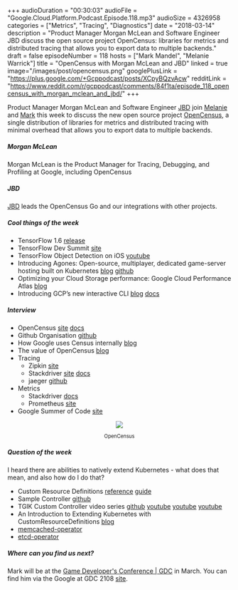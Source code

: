 +++
audioDuration = "00:30:03"
audioFile = "Google.Cloud.Platform.Podcast.Episode.118.mp3"
audioSize = 4326958
categories = ["Metrics", "Tracing", "Diagnostics"]
date = "2018-03-14"
description = "Product Manager Morgan McLean and Software Engineer JBD discuss the open source project OpenCensus: libraries for metrics and distributed tracing that allows you to export data to multiple backends." 
draft = false
episodeNumber = 118
hosts = ["Mark Mandel", "Melanie Warrick"]
title = "OpenCensus with Morgan McLean and JBD"
linked = true
image="/images/post/opencensus.png"
googlePlusLink = "https://plus.google.com/+Gcppodcast/posts/XCpyBQzvAcw"
redditLink = "https://www.reddit.com/r/gcppodcast/comments/84f1ta/episode_118_opencensus_with_morgan_mclean_and_jbd/"
+++

Product Manager Morgan McLean and Software Engineer [JBD](https://twitter.com/rakyll) join [Melanie](https://twitter.com/nyghtowl) and [Mark](https://twitter.com/Neurotic) this week 
to discuss the new open source project [OpenCensus](https://opencensus.io), a single distribution of libraries for metrics and distributed tracing
with minimal overhead that allows you to export data to multiple backends.

<!--more-->

##### Morgan McLean

Morgan McLean is the Product Manager for Tracing, Debugging, and Profiling at Google, including OpenCensus

##### JBD

[JBD](https://twitter.com/rakyll) leads the OpenCensus Go and our integrations with other projects.

##### Cool things of the week

- TensorFlow 1.6 [release](https://github.com/tensorflow/tensorflow/releases/tag/v1.6.0)
- TensorFlow Dev Summit [site](https://www.tensorflow.org/dev-summit/)
- TensorFlow Object Detection on iOS [youtube](https://www.youtube.com/watch?v=0uXMgLIlXoE&index=17&list=PLIivdWyY5sqJxnwJhe3etaK7utrBiPBQ2)
- Introducing Agones: Open-source, multiplayer, dedicated game-server hosting built on Kubernetes [blog](https://cloudplatform.googleblog.com/2018/03/introducing-Agones-open-source-multiplayer-dedicated-game-server-hosting-built-on-Kubernetes.html) [github](https://github.com/GoogleCloudPlatform/agones)
- Optimizing your Cloud Storage performance: Google Cloud Performance Atlas [blog](https://cloudplatform.googleblog.com/2018/03/optimizing-your-Cloud-Storage-performance-Google-Cloud-Performance-Atlas.html) 
- Introducing GCP’s new interactive CLI [blog](https://cloudplatform.googleblog.com/2018/03/introducing-GCPs-new-interactive-CLI.html) [docs](https://cloud.google.com/sdk/gcloud/reference/alpha/interactive)   

##### Interview

- OpenCensus [site](https://opencensus.io) [docs](https://opencensus.io/docs.html)
- Github Organisation [github](https://github.com/census-instrumentation)
- How Google uses Census internally [blog](https://opensource.googleblog.com/2018/03/how-google-uses-opencensus-internally.html)
- The value of OpenCensus [blog](http://opensource.googleblog.com/2018/03/the-value-of-opencensus.html)
- Tracing
  - Zipkin [site](https://zipkin.io)
  - Stackdriver [site](https://cloud.google.com/trace/) [docs](https://cloud.google.com/trace/docs/)
  - jaeger [github](https://github.com/jaegertracing/jaeger)
- Metrics
  - Stackdriver [docs](https://cloud.google.com/monitoring/api/metrics)
  - Prometheus [site](https://prometheus.io)
- Google Summer of Code [site](https://summerofcode.withgoogle.com/organizations/5240153879085056/)

<div style="text-align: center">
  <a href="https://opencensus.io"><img src="/images/post/opencensus.png" style="margin: auto; max-width: 30%;"></a>
   <p style="font-size:0.8em">OpenCensus<p>
</div>

##### Question of the week

I heard there are abilities to natively extend Kubernetes - what does that mean, and also how do I do that?

- Custom Resource Definitions [reference](https://kubernetes.io/docs/concepts/api-extension/custom-resources/) [guide](https://kubernetes.io/docs/tasks/access-kubernetes-api/extend-api-custom-resource-definitions/)
- Sample Controller [github](https://github.com/kubernetes/sample-controller)
- TGIK Custom Controller video series [github](https://github.com/jbeda/tgik-controller) [youtube](https://www.youtube.com/watch?v=8Xo_ghCIOSY)
  [youtube](https://www.youtube.com/watch?v=fWkK-zsFtlU) [youtube](https://www.youtube.com/watch?v=wqhKCiGsf1Y)
- An Introduction to Extending Kubernetes with CustomResourceDefinitions [blog](https://blog.heptio.com/an-introduction-to-extending-kubernetes-with-customresourcedefinitions-76deb675b27a)
- [memcached-operator](https://github.com/ianlewis/memcached-operator)
- [etcd-operator](https://github.com/coreos/etcd-operator)

##### Where can you find us next?

Mark will be at the [Game Developer's Conference | GDC](http://www.gdconf.com/) in March. You can find him via the Google at GDC 2108 [site](https://events.withgoogle.com/google-gdc-2018/).

